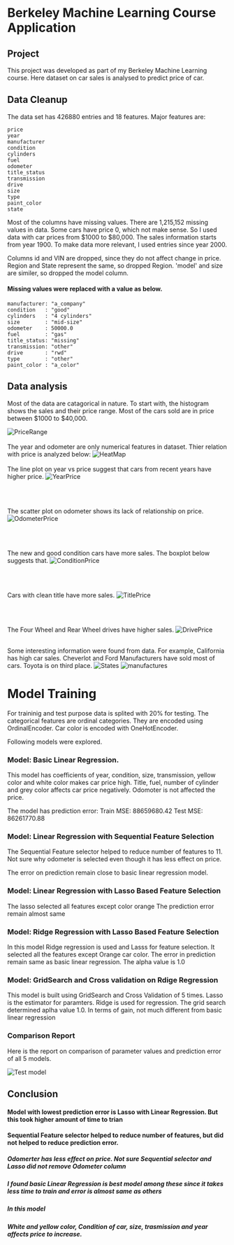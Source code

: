 # Berkeley Machine Learning Course Application
## Project
This project was developed as part of my Berkeley Machine Learning course. Here dataset on car sales is analysed to predict price of car.

## Data Cleanup
The data set has 426880 entries and 18 features. Major features are: 
```
price
year
manufacturer
condition
cylinders
fuel
odometer
title_status
transmission
drive
size
type
paint_color
state
```
Most of the columns have missing values. There are 1,215,152 missing values in data. Some cars have price 0, which not make sense. So I used data with car prices from $1000 to $80,000. The sales information starts from year 1900. To make data more relevant, I used entries since year 2000.

Columns id and VIN are dropped, since they do not affect change in price. Region and State represent the same, so dropped Region.
'model' and size are similer, so dropped the model column.

#### Missing values were replaced with a value as below.
```
manufacturer: "a_company"
condition   : "good" 
cylinders   : "4 cylinders"
size        : "mid-size"
odometer    : 50000.0
fuel        : "gas"
title_status: "missing"
transmission: "other"
drive       : "rwd"
type        : "other"
paint_color : "a_color"
```
## Data analysis
Most of the data are catagorical in nature. To start with, the histogram shows the sales and their price range. Most of the cars sold are in price between $1000 to $40,000.

![PriceRange](histPrice.png)
<br>
<br>
The year and odometer are only numerical features in dataset. Thier relation with price is analyzed below:
![HeatMap](car_heatmap.png)
<br>
<br>
The line plot on year vs price suggest that cars from recent years have higher price.
![YearPrice](year_price.png)

<br>
<br>

The scatter plot on odometer shows its lack of relationship on price.
![OdometerPrice](odometer_price.png)

<br>
<br>

The new and good condition cars have more sales. The boxplot below suggests that.
![ConditionPrice](condition_price.png)

<br>
<br>

Cars with clean title have more sales.
![TitlePrice](title_price.png)

<br>
<br>

The Four Wheel and Rear Wheel drives have higher sales.
![DrivePrice](drive_price.png)
<br>
<br>

Some interesting information were found from data. For example, California has high car sales. Cheverlot and Ford Manufacturers have sold most of cars. Toyota is on third place.
![States](sales_state.png)
![manufactures](sales_manufacturer.png)


# Model Training
 For traininig and test purpose data is splited with 20% for testing.
 The categorical features are ordinal categories. They are encoded using OrdinalEncoder.  Car color is encoded with OneHotEncoder.

 Following models were explored.

### Model: Basic Linear Regression.

This model has coefficients of year, condition, size, transmission, yellow color and white color makes car price high.
Title, fuel, number of cylinder and grey color affects car price negatively.
Odomoter is not affected the price. 

The model has prediction error:
Train MSE:  88659680.42
Test  MSE:  86261770.88

### Model: Linear Regression with Sequential Feature Selection
The Sequential Feature selector helped to reduce number of features to 11.
Not sure why odometer is selected even though it has less effect on price.

The error on prediction remain close to basic linear regression model.

### Model: Linear Regression with Lasso Based Feature Selection
The lasso selected all features except color orange
The prediction error remain almost same

### Model: Ridge Regression with Lasso Based Feature Selection
In this model Ridge regression is used and Lasss for feature selection. It selected all the features except Orange car color.
The error in prediction remain same as basic linear regression.
The alpha value is 1.0

### Model: GridSearch and Cross validation on Rdige Regression
This model is built using GridSearch and Cross Validation of 5 times. Lasso is the estimator for paramters. Ridge is used for regression.
The grid search determined aplha value 1.0. 
In terms of gain, not much different from basic linear regression

### Comparison Report

Here is the report on comparison of parameter values and prediction error of all 5 models.

![Test model](ModelReport.png)

## Conclusion
#### Model with lowest prediction error is Lasso with Linear Regression. But this took higher amount of time to trian
#### Sequential Feature selector helped to reduce number of features, but did not helped to reduce prediction error.

##### Odomerter has less effect on price. Not sure Sequential selector and Lasso did not remove Odometer column
##### I found basic Linear Regression is best model among these since it takes less time to train and error is almost same as others
##### In this model
#####    White and yellow color, Condition of car, size, trasmission and year affects price to increase.
#####
